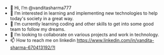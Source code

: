- 👋 Hi, I’m @vanditasharma777
- 👀 I’m interested in learning and implementing new technologies to help today's society in a great way.
- 🌱 I’m currently learning coding and other skills to get into some good team to follow my dreams.
- 💞️ I’m looking to collaborate on various projects and work in technology.
- 📫 How to reach me on linkedin https://www.linkedin.com/in/vandita-sharma-670413192/?l
<!---
vanditasharma777/vanditasharma777 is a ✨ special ✨ repository because its `README.md` (this file) appears on your GitHub profile.
You can click the Preview link to take a look at your changes.
--->
